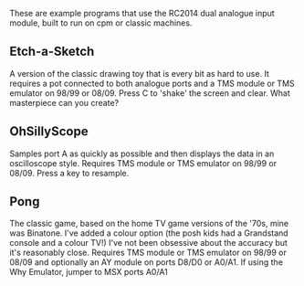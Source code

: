 These are example programs that use the RC2014 dual analogue input module, built to run on cpm or classic machines.

## Etch-a-Sketch
A version of the classic drawing toy that is every bit as hard to use. It requires a pot connected to both analogue ports and a TMS module or TMS emulator on 98/99 or 08/09. Press C to 'shake' the screen and clear. What masterpiece can you create?

## OhSillyScope
Samples port A as quickly as possible and then displays the data in an oscilloscope style. Requires TMS module or TMS emulator on 98/99 or 08/09. Press a key to resample.

## Pong
The classic game, based on the home TV game versions of the '70s, mine was Binatone. I've added a colour option (the posh kids had a Grandstand console and a colour TV!) I've not been obsessive about the accuracy but it's reasonably close. Requires TMS module or TMS emulator on 98/99 or 08/09 and optionally an AY module on ports D8/D0 or A0/A1. If using the Why Emulator, jumper to MSX ports A0/A1
